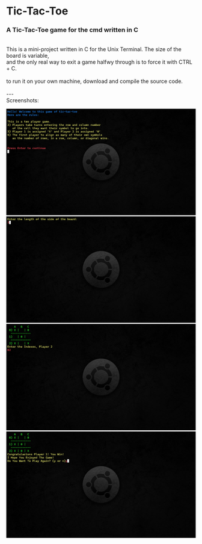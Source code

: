 # Tic-Tac-Toe
### A Tic-Tac-Toe game for the cmd written in C<br>
<br>
This is a mini-project written in C for the Unix Terminal. The size of the board is variable,<br>
and the only real way to exit a game halfwy through is to force it with CTRL + C.<br>
<br>
to run it on your own machine, download and compile the source code.<br>
<br>
---<br>
Screenshots:<br>

![](https://github.com/prog-apprentice401/Tic-Tac-Toe/blob/master/screenshots/Shot1.png?raw=true)<br>
![](https://github.com/prog-apprentice401/Tic-Tac-Toe/blob/master/screenshots/Shot2.png?raw=true)<br>
![](https://github.com/prog-apprentice401/Tic-Tac-Toe/blob/master/screenshots/Shot3.png?raw=true)<br>
![](https://github.com/prog-apprentice401/Tic-Tac-Toe/blob/master/screenshots/Shot4.png?raw=true)<br>
